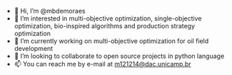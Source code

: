 - 👋 Hi, I’m @mbdemoraes
- 👀 I’m interested in multi-objective optimization, single-objective optimization, bio-inspired algorithms and production strategy optimization
- 🌱 I’m currently working on multi-objective optimization for oil field development
- 💞️ I’m looking to collaborate to open source projects in python language
- 📫 You can reach me by e-mail at m121214@dac.unicamp.br

<!---
mbdemoraes/mbdemoraes is a ✨ special ✨ repository because its `README.md` (this file) appears on your GitHub profile.
You can click the Preview link to take a look at your changes.
--->
